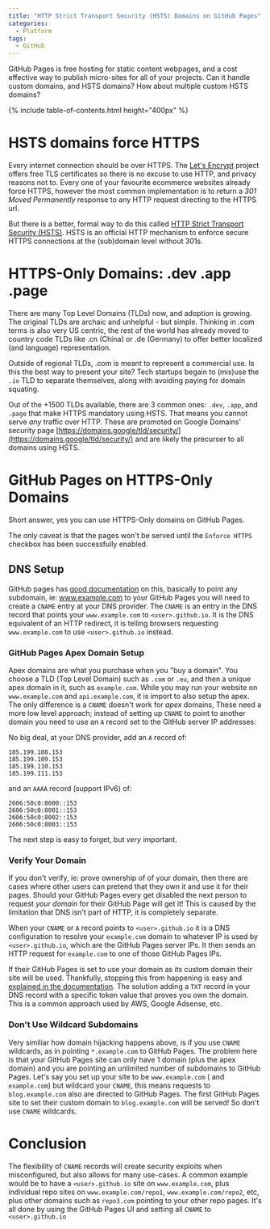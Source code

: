 ```yaml
---
title: "HTTP Strict Transport Security (HSTS) Domains on GitHub Pages"
categories:
  - Platform
tags:
  - GitHub
---
```


GitHub Pages is free hosting for static content webpages, and a cost effective way to publish micro-sites for all of
your projects. Can it handle custom domains, and HSTS domains? How about multiple custom HSTS domains?

{% include table-of-contents.html height="400px" %}

# HSTS domains force HTTPS

Every internet connection should be over HTTPS. The [Let's Encrypt](https://letsencrypt.org/) project offers free TLS
certificates so there is no excuse to use HTTP, and privacy reasons not to. Every one of your favourite
ecommerce websites already force HTTPS, however the most common implementation is to return a *301 Moved Permanently*
response to any HTTP request directing to the HTTPS url.

But there is a better, formal way to do this
called [HTTP Strict Transport Security (HSTS)](https://en.wikipedia.org/wiki/HTTP_Strict_Transport_Security).
HSTS is an official HTTP mechanism to enforce secure HTTPS connections at the (sub)domain level without 301s.

# HTTPS-Only Domains: .dev .app .page

There are many Top Level Domains (TLDs) now, and adoption is growing. The original TLDs are archaic and unhelpful - but
simple. Thinking in .com terms is also very US centric, the rest of the world has already moved to country code TLDs
like .cn (China) or .de (Germany) to offer better localized (and language) representation.

Outside of regional TLDs, .com is meant to represent a commercial use. Is this the best way to present your site? Tech
startups begain to (mis)use the `.io` TLD to separate themselves, along with avoiding paying for domain squating.

Out of the +1500 TLDs available, there are 3 common ones: `.dev`, `.app`, and `.page` that make HTTPS mandatory using
HSTS. That means you cannot serve *any* traffic over HTTP. These are promoted on Google Domains' security
page [https://domains.google/tld/security/](https://domains.google/tld/security/) and are likely the precurser to all
domains using HSTS.

# GitHub Pages on HTTPS-Only Domains

Short answer, yes you can use HTTPS-Only domains on GitHub Pages.

The only caveat is that the pages won't be served until the `Enforce HTTPS` checkbox has been successfully enabled.

## DNS Setup

GitHub pages has [good documentation](https://docs.github.com/en/pages/configuring-a-custom-domain-for-your-github-pages-site/about-custom-domains-and-github-pages)
on this, basically to point any subdomain, ie: www.example.com to your GitHub Pages you will need to create a `CNAME`
entry at your DNS provider. The `CNAME` is an entry in the DNS record that points your `www.example.com`
to `<user>.github.io`. It is the DNS equivalent of an HTTP redirect, it is telling browsers requesting `www.example.com`
to use `<user>.github.io` instead.

### GitHub Pages Apex Domain Setup

Apex domains are what you purchase when you "buy a domain". You choose a TLD (Top Level Domain) such as `.com` or `.eu`,
and then a unique apex domain in it, such as `example.com`. While you may run your website on `www.example.com`
and `api.example.com`, it is import to also setup the apex. The only difference is a `CNAME` doesn't work for _apex_
domains, These need a more low level approach; instead of setting up `CNAME` to point to another domain you need to use
an `A` record set to the GitHub server IP addresses:

No big deal, at your DNS provider, add an `A` record of:

```
185.199.108.153
185.199.109.153
185.199.110.153
185.199.111.153
```

and an `AAAA` record (support IPv6) of:

````
2606:50c0:8000::153
2606:50c0:8001::153
2606:50c0:8002::153
2606:50c0:8003::153
````

The next step is easy to forget, but _very_ important.

### Verify Your Domain

If you don't verify, ie: prove ownership of of your domain, then there are cases where other users can pretend that they
own it and use it for their pages. Should your GitHub Pages every get disabled the next person to request _your domain_
for their GitHub Page will get it! This is caused by the limitation that DNS isn't part of HTTP, it is completely
separate.

When your `CNAME` or `A` record points to `<user>.github.io` it is a DNS configuration to resolve your `example.com`
domain to whatever IP is used by `<user>.github.io`, which are the GitHub Pages server IPs. It then sends an HTTP
request for `example.com` to one of those GitHub Pages IPs.

If their GitHub Pages is set to use your domain as its custom domain their site will be used. Thankfully, stopping this
from happening is easy
and [explained in the documentation](https://docs.github.com/en/pages/configuring-a-custom-domain-for-your-github-pages-site/verifying-your-custom-domain-for-github-pages).
The solution adding a `TXT` record in your DNS record with a specific token value that proves you own the domain. This
is a common approach used by AWS, Google Adsense, etc.

### Don't Use Wildcard Subdomains

Very similiar how domain hijacking happens above, is if you use `CNAME` wildcards, as in pointing `*.example.com` to
GitHub Pages. The problem here is that your GitHub Pages site can only have 1 domain (plus the apex domain) and you are
pointing an unlimited number of subdomains to GitHub Pages. Let's say you set up your site to be `www.example.com` (
and `example.com`) but wildcard your `CNAME`, this means requests to `blog.example.com` also are directed to GitHub
Pages. The first GitHub Pages site to set their custom domain to `blog.example.com` will be served!  So don't
use `CNAME` wildcards.

# Conclusion

The flexibility of `CNAME` records will create security exploits when misconfigured, but also allows for many use-cases.
A common example would be to have a `<user>.github.io` site on `www.example.com`, plus individual repo sites
on `www.example.com/repo1`, `www.example.com/repo2`, etc, plus other domains such as `repo3.com` pointing to your other
repo pages. It's all done by using the GitHub Pages UI and setting all `CNAME` to `<user>.github.io`
